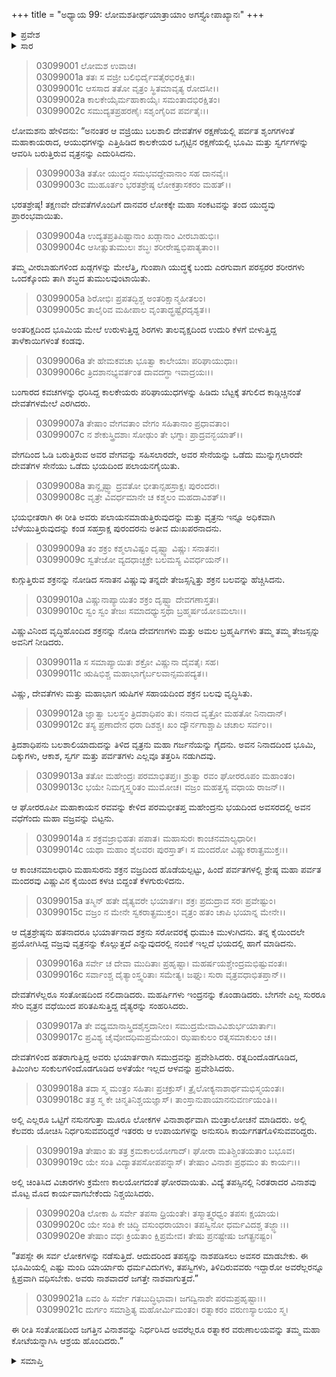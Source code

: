 +++
title = "ಅಧ್ಯಾಯ 99: ಲೋಮಶತೀರ್ಥಯಾತ್ರಾಯಾಂ ಅಗಸ್ತ್ಯೋಪಾಖ್ಯಾನಃ"
+++

<details><summary>ಪ್ರವೇಶ</summary>


।।   ಓಂ ಓಂ ನಮೋ ನಾರಾಯಣಾಯ।।   ಶ್ರೀ ವೇದವ್ಯಾಸಾಯ ನಮಃ ।।

ಶ್ರೀ ಕೃಷ್ಣದ್ವೈಪಾಯನ ವೇದವ್ಯಾಸ ವಿರಚಿತ  

**ಶ್ರೀ ಮಹಾಭಾರತ**

**ಆರಣ್ಯಕ ಪರ್ವ**

**ತೀರ್ಥಯಾತ್ರಾ ಪರ್ವ**

**ಅಧ್ಯಾಯ 99**

</details>


<details><summary>ಸಾರ</summary>

ವೃತ್ರಾಸುರವಧೆ (1-15). ಸೋತ ಕಾಲೇಯರು ಸಮುದ್ರದಲ್ಲಿ ಅಡಗಿಕೊಂಡಿದುದು (16-21).

</details>


> 03099001 ಲೋಮಶ ಉವಾಚ।  
03099001a ತತಃ ಸ ವಜ್ರೀ ಬಲಿಭಿರ್ದೈವತೈರಭಿರಕ್ಷಿತಃ।  
03099001c ಆಸಸಾದ ತತೋ ವೃತ್ರಂ ಸ್ಥಿತಮಾವೃತ್ಯ ರೋದಸೀ।।  
03099002a ಕಾಲಕೇಯೈರ್ಮಹಾಕಾಯೈಃ ಸಮಂತಾದಭಿರಕ್ಷಿತಂ।  
03099002c ಸಮುದ್ಯತಪ್ರಹರಣೈಃ ಸಶೃಂಗೈರಿವ ಪರ್ವತೈಃ।।

ಲೋಮಶನು ಹೇಳಿದನು: “ಅನಂತರ ಆ ವಜ್ರಿಯು ಬಲಶಾಲಿ ದೇವತೆಗಳ ರಕ್ಷಣೆಯಲ್ಲಿ ಪರ್ವತ ಶೃಂಗಗಳಂತೆ ಮಹಾಕಾಯರಾದ, ಆಯುಧಗಳನ್ನು ಎತ್ತಿಹಿಡಿದ ಕಾಲಕೇಯರ ಒಗ್ಗಟ್ಟಿನ ರಕ್ಷಣೆಯಲ್ಲಿ ಭೂಮಿ ಮತ್ತು ಸ್ವರ್ಗಗಳನ್ನು ಆವರಿಸಿ ಬರುತ್ತಿರುವ ವೃತ್ರನನ್ನು ಎದುರಿಸಿದನು.

> 03099003a ತತೋ ಯುದ್ಧಂ ಸಮಭವದ್ದೇವಾನಾಂ ಸಹ ದಾನವೈಃ।  
03099003c ಮುಹೂರ್ತಂ ಭರತಶ್ರೇಷ್ಠ ಲೋಕತ್ರಾಸಕರಂ ಮಹತ್।।

ಭರತಶ್ರೇಷ್ಠ! ತಕ್ಷಣವೇ ದೇವತೆಗಳೊಂದಿಗೆ ದಾನವರ ಲೋಕಕ್ಕೇ ಮಹಾ ಸಂಕಟವನ್ನು ತಂದ ಯುದ್ಧವು ಪ್ರಾರಂಭವಾಯಿತು.

> 03099004a ಉದ್ಯತಪ್ರತಿಪಿಷ್ಟಾನಾಂ ಖಡ್ಗಾನಾಂ ವೀರಬಾಹುಭಿಃ।  
03099004c ಆಸೀತ್ಸುತುಮುಲಃ ಶಬ್ಧಃ ಶರೀರೇಷ್ವಭಿಪಾತ್ಯತಾಂ।।

ತಮ್ಮ ವೀರಬಾಹುಗಳಿಂದ ಖಡ್ಗಗಳನ್ನು ಮೇಲೆತ್ತಿ, ಗುಂಪಾಗಿ ಯುದ್ಧಕ್ಕೆ ಬಂದು ಎರಗುವಾಗ ಪರಸ್ಪರರ ಶರೀರಗಳು ಒಂದಕ್ಕೊಂದು ತಾಗಿ ಶಬ್ಧದ ತುಮುಲವುಂಟಾಯಿತು.

> 03099005a ಶಿರೋಭಿಃ ಪ್ರಪತದ್ಭಿಶ್ಚ ಅಂತರಿಕ್ಷಾನ್ಮಹೀತಲಂ।  
03099005c ತಾಲೈರಿವ ಮಹೀಪಾಲ ವೃಂತಾದ್ಭ್ರಷ್ಟೈರದೃಶ್ಯತ।।

ಅಂತರಿಕ್ಷದಿಂದ ಭೂಮಿಯ ಮೇಲೆ ಉರುಳುತ್ತಿದ್ದ ಶಿರಗಳು ತಾಲವೃಕ್ಷದಿಂದ ಉದುರಿ ಕೆಳಗೆ ಬೀಳುತ್ತಿದ್ದ ತಾಳೆಕಾಯಿಗಳಂತೆ ಕಂಡವು.

> 03099006a ತೇ ಹೇಮಕವಚಾ ಭೂತ್ವಾ ಕಾಲೇಯಾಃ ಪರಿಘಾಯುಧಾಃ।  
03099006c ತ್ರಿದಶಾನಭ್ಯವರ್ತಂತ ದಾವದಗ್ಧಾ ಇವಾದ್ರಯಃ।।

ಬಂಗಾರದ ಕವಚಗಳನ್ನು ಧರಿಸಿದ್ದ ಕಾಲಕೇಯರು ಪರಿಘಾಯುಧಗಳನ್ನು ಹಿಡಿದು ಬೆಟ್ಟಕ್ಕೆ ತಗುಲಿದ ಕಾಡ್ಗಿಚ್ಚಿನಂತೆ ದೇವತೆಗಳಮೇಲೆ ಎರಗಿದರು.

> 03099007a ತೇಷಾಂ ವೇಗವತಾಂ ವೇಗಂ ಸಹಿತಾನಾಂ ಪ್ರಧಾವತಾಂ।  
03099007c ನ ಶೇಕುಸ್ತ್ರಿದಶಾಃ ಸೋಢುಂ ತೇ ಭಗ್ನಾಃ ಪ್ರಾದ್ರವನ್ಭಯಾತ್।।

ವೇಗದಿಂದ ಓಡಿ ಬರುತ್ತಿರುವ ಅವರ ವೇಗವನ್ನು ಸಹಿಸಲಾರದೇ, ಅವರ ಸೇನೆಯನ್ನು ಒಡೆದು ಮುನ್ನುಗ್ಗಲಾರದೇ ದೇವತೆಗಳ ಸೇನೆಯು ಒಡೆದು ಭಯದಿಂದ ಪಲಾಯನಗೈಯಿತು.

> 03099008a ತಾನ್ದೃಷ್ಟ್ವಾ ದ್ರವತೋ ಭೀತಾನ್ಸಹಸ್ರಾಕ್ಷಃ ಪುರಂದರಃ।  
03099008c ವೃತ್ರೇ ವಿವರ್ಧಮಾನೇ ಚ ಕಶ್ಮಲಂ ಮಹದಾವಿಶತ್।।

ಭಯಭೀತರಾಗಿ ಈ ರೀತಿ ಅವರು ಪಲಾಯನಮಾಡುತ್ತಿರುವುದನ್ನು ಮತ್ತು ವೃತ್ರನು ಇನ್ನೂ ಅಧಿಕವಾಗಿ ಬೆಳೆಯುತ್ತಿರುವುದನ್ನು ಕಂಡ ಸಹಸ್ರಾಕ್ಷ ಪುರಂದರನು ಅತೀವ ದುಃಖಪರನಾದನು.

> 03099009a ತಂ ಶಕ್ರಂ ಕಶ್ಮಲಾವಿಷ್ಟಂ ದೃಷ್ಟ್ವಾ ವಿಷ್ಣುಃ ಸನಾತನಃ।  
03099009c ಸ್ವತೇಜೋ ವ್ಯದಧಾಚ್ಛಕ್ರೇ ಬಲಮಸ್ಯ ವಿವರ್ಧಯನ್।।

ಕುಗ್ಗುತ್ತಿರುವ ಶಕ್ರನನ್ನು ನೋಡಿದ ಸನಾತನ ವಿಷ್ಣುವು ತನ್ನದೇ ತೇಜಸ್ಸನ್ನಿತ್ತು ಶಕ್ರನ ಬಲವನ್ನು ಹೆಚ್ಚಿಸಿದನು.

> 03099010a ವಿಷ್ಣುನಾಪ್ಯಾಯಿತಂ ಶಕ್ರಂ ದೃಷ್ಟ್ವಾ ದೇವಗಣಾಸ್ತತಃ।  
03099010c ಸ್ವಂ ಸ್ವಂ ತೇಜಃ ಸಮಾದಧ್ಯುಸ್ತಥಾ ಬ್ರಹ್ಮರ್ಷಯೋಽಮಲಾಃ।।

ವಿಷ್ಣುವಿನಿಂದ ವೃದ್ಧಿಹೊಂದಿದ ಶಕ್ರನನ್ನು ನೋಡಿ ದೇವಗಣಗಳು ಮತ್ತು ಅಮಲ ಬ್ರಹ್ಮರ್ಷಿಗಳು ತಮ್ಮ ತಮ್ಮ ತೇಜಸ್ಸನ್ನು ಅವನಿಗೆ ನೀಡಿದರು.

> 03099011a ಸ ಸಮಾಪ್ಯಾಯಿತಃ ಶಕ್ರೋ ವಿಷ್ಣುನಾ ದೈವತೈಃ ಸಹ।  
03099011c ಋಷಿಭಿಶ್ಚ ಮಹಾಭಾಗೈರ್ಬಲವಾನ್ಸಮಪದ್ಯತ।।

ವಿಷ್ಣು, ದೇವತೆಗಳು ಮತ್ತು ಮಹಾಭಾಗ ಋಷಿಗಳ ಸಹಾಯದಿಂದ ಶಕ್ರನ ಬಲವು ವೃದ್ಧಿಸಿತು.

> 03099012a ಜ್ಞಾತ್ವಾ ಬಲಸ್ಥಂ ತ್ರಿದಶಾಧಿಪಂ ತು।
	ನನಾದ ವೃತ್ರೋ ಮಹತೋ ನಿನಾದಾನ್।   
> 03099012c ತಸ್ಯ ಪ್ರಣಾದೇನ ಧರಾ ದಿಶಶ್ಚ।
	ಖಂ ದ್ಯೌರ್ನಗಾಶ್ಚಾಪಿ ಚಚಾಲ ಸರ್ವಂ।।  

ತ್ರಿದಶಾಧಿಪನು ಬಲಶಾಲಿಯಾದುದನ್ನು ತಿಳಿದ ವೃತ್ರನು ಮಹಾ ಗರ್ಜನೆಯನ್ನು ಗೈದನು. ಅವನ ನಿನಾದದಿಂದ ಭೂಮಿ, ದಿಕ್ಕುಗಳು, ಆಕಾಶ, ಸ್ವರ್ಗ ಮತ್ತು ಪರ್ವತಗಳು ಎಲ್ಲವೂ ತತ್ತರಿಸಿ ನಡುಗಿದವು.

> 03099013a ತತೋ ಮಹೇಂದ್ರಃ ಪರಮಾಭಿತಪ್ತಃ।
	ಶ್ರುತ್ವಾ ರವಂ ಘೋರರೂಪಂ ಮಹಾಂತಂ।  
> 03099013c ಭಯೇ ನಿಮಗ್ನಸ್ತ್ವರಿತಂ ಮುಮೋಚ।
	ವಜ್ರಂ ಮಹತ್ತಸ್ಯ ವಧಾಯ ರಾಜನ್।।  

ಆ ಘೋರರೂಪೀ ಮಹಾಕಾಯನ ರವವನ್ನು ಕೇಳಿದ ಪರಮಭೀತಪ್ತ ಮಹೇಂದ್ರನು ಭಯದಿಂದ ಅವಸರದಲ್ಲಿ ಅವನ ವಧೆಗೆಂದು ಮಹಾ ವಜ್ರವನ್ನು ಬಿಟ್ಟನು.

> 03099014a ಸ ಶಕ್ರವಜ್ರಾಭಿಹತಃ ಪಪಾತ।
	ಮಹಾಸುರಃ ಕಾಂಚನಮಾಲ್ಯಧಾರೀ।  
> 03099014c ಯಥಾ ಮಹಾಂ ಶೈಲವರಃ ಪುರಸ್ತಾತ್।
	ಸ ಮಂದರೋ ವಿಷ್ಣುಕರಾತ್ಪ್ರಮುಕ್ತಃ।।  

ಆ ಕಾಂಚನಮಾಲಧಾರಿ ಮಹಾಸುರನು ಶಕ್ರನ ವಜ್ರದಿಂದ ಹೊಡೆಯಲ್ಪಟ್ಟು, ಹಿಂದೆ ಪರ್ವತಗಳಲ್ಲಿ ಶ್ರೇಷ್ಠ ಮಹಾ ಪರ್ವತ ಮಂದರವು ವಿಷ್ಣುವಿನ ಕೈಯಿಂದ ಕಳಚಿ ಬಿದ್ದಂತೆ ಕೆಳಗುರುಳಿದನು.

> 03099015a ತಸ್ಮಿನ್ ಹತೇ ದೈತ್ಯವರೇ ಭಯಾರ್ತಃ।
	ಶಕ್ರಃ ಪ್ರದುದ್ರಾವ ಸರಃ ಪ್ರವೇಷ್ಟುಂ।  
> 03099015c ವಜ್ರಂ ನ ಮೇನೇ ಸ್ವಕರಾತ್ಪ್ರಮುಕ್ತಂ।
	ವೃತ್ರಂ ಹತಂ ಚಾಪಿ ಭಯಾನ್ನ ಮೇನೇ।।  

ಆ ದೈತ್ರಶ್ರೇಷ್ಠನು ಹತನಾದರೂ ಭಯಾರ್ತನಾದ ಶಕ್ರನು ಸರೋವರಕ್ಕೆ ಧುಮುಕಿ ಮುಳುಗಿದನು. ತನ್ನ ಕೈಯಿಂದಲೇ ಪ್ರಯೋಗಿಸಿದ್ದ ವಜ್ರವು ವೃತ್ರನನ್ನು ಕೊಲ್ಲುತ್ತದೆ ಎನ್ನುವುದರಲ್ಲಿ ನಂಬಿಕೆ ಇಲ್ಲದೆ ಭಯದಲ್ಲಿ ಹಾಗೆ ಮಾಡಿದನು.

> 03099016a ಸರ್ವೇ ಚ ದೇವಾ ಮುದಿತಾಃ ಪ್ರಹೃಷ್ಟಾ।
	ಮಹರ್ಷಯಶ್ಚೇಂದ್ರಮಭಿಷ್ಟುವಂತಃ।  
> 03099016c ಸರ್ವಾಂಶ್ಚ ದೈತ್ಯಾಂಸ್ತ್ವರಿತಾಃ ಸಮೇತ್ಯ।
	ಜಘ್ನುಃ ಸುರಾ ವೃತ್ರವಧಾಭಿತಪ್ತಾನ್।।  

ದೇವತೆಗಳೆಲ್ಲರೂ ಸಂತೋಷದಿಂದ ನಲಿದಾಡಿದರು. ಮಹರ್ಷಿಗಳು ಇಂದ್ರನನ್ನು ಕೊಂಡಾಡಿದರು. ಬೇಗನೇ ಎಲ್ಲ ಸುರರೂ ಸೇರಿ ವೃತ್ರನ ವಧೆಯಿಂದ ಪರಿತಪಿಸುತ್ತಿದ್ದ ದೈತ್ಯರನ್ನು ಸಂಹರಿಸಿದರು.

> 03099017a ತೇ ವಧ್ಯಮಾನಾಸ್ತ್ರಿದಶೈಸ್ತದಾನೀಂ।
	ಸಮುದ್ರಮೇವಾವಿವಿಶುರ್ಭಯಾರ್ತಾಃ।   
> 03099017c ಪ್ರವಿಶ್ಯ ಚೈವೋದಧಿಮಪ್ರಮೇಯಂ।
	ಝಷಾಕುಲಂ ರತ್ನಸಮಾಕುಲಂ ಚ।।  

ದೇವತೆಗಳಿಂದ ಹತರಾಗುತ್ತಿದ್ದ ಅವರು ಭಯಾರ್ತರಾಗಿ ಸಮುದ್ರವನ್ನು ಪ್ರವೇಶಿಸಿದರು. ರತ್ನದಿಂದೊಡಗೂಡಿದ, ತಿಮಿಂಗಿಲ ಸಂಕುಲಗಳಿಂದೊಡಗೂಡಿದ ಅಳತೆಯೇ ಇಲ್ಲದ ಆಳವನ್ನು ಪ್ರವೇಶಿಸಿದರು.

> 03099018a ತದಾ ಸ್ಮ ಮಂತ್ರಂ ಸಹಿತಾಃ ಪ್ರಚಕ್ರುಸ್।
	ತ್ರೈಲೋಕ್ಯನಾಶಾರ್ಥಮಭಿಸ್ಮಯಂತಃ।  
> 03099018c ತತ್ರ ಸ್ಮ ಕೇ ಚಿನ್ಮತಿನಿಶ್ಚಯಜ್ಞಾಸ್।
	ತಾಂಸ್ತಾನುಪಾಯಾನನುವರ್ಣಯಂತಿ।।  

ಅಲ್ಲಿ ಎಲ್ಲರೂ ಒಟ್ಟಿಗೆ ನಸುನಗುತ್ತಾ ಮೂರೂ ಲೋಕಗಳ ವಿನಾಶಾರ್ಥವಾಗಿ ಮಂತ್ರಾಲೋಚನೆ ಮಾಡಿದರು. ಅಲ್ಲಿ ಕೆಲವರು ಯೋಚಿಸಿ ನಿರ್ಧರಿಸುವವರಿದ್ದರೆ ಇತರರು ಆ ಉಪಾಯಗಳನ್ನು ಅನುಸರಿಸಿ ಕಾರ್ಯಗತಗೊಳಿಸುವವರಿದ್ದರು.

> 03099019a ತೇಷಾಂ ತು ತತ್ರ ಕ್ರಮಕಾಲಯೋಗಾದ್।
	ಘೋರಾ ಮತಿಶ್ಚಿಂತಯತಾಂ ಬಭೂವ।  
> 03099019c ಯೇ ಸಂತಿ ವಿದ್ಯಾತಪಸೋಪಪನ್ನಾಸ್।
	ತೇಷಾಂ ವಿನಾಶಃ ಪ್ರಥಮಂ ತು ಕಾರ್ಯಃ।।  

ಅಲ್ಲಿ ಚಿಂತಿಸಿದ ವಿಚಾರಗಳು ಕ್ರಮೇಣ ಕಾಲಯೋಗದಂತೆ ಘೋರವಾಯಿತು. ವಿದ್ಯೆ ತಪಸ್ಸಿನಲ್ಲಿ ನಿರತರಾದರ ವಿನಾಶವು ಮೊಟ್ಟ ಮೊದ  ಕಾರ್ಯವಾಗಬೇಕೆಂದು ನಿಶ್ಚಯಿಸಿದರು.

> 03099020a ಲೋಕಾ ಹಿ ಸರ್ವೇ ತಪಸಾ ಧ್ರಿಯಂತೇ।
	ತಸ್ಮಾತ್ತ್ವರಧ್ವಂ ತಪಸಃ ಕ್ಷಯಾಯ।  
> 03099020c ಯೇ ಸಂತಿ ಕೇ ಚಿದ್ಧಿ ವಸುಂಧರಾಯಾಂ।
	ತಪಸ್ವಿನೋ ಧರ್ಮವಿದಶ್ಚ ತಜ್ಜ್ಞಾಃ।।  
> 03099020e ತೇಷಾಂ ವಧಃ ಕ್ರಿಯತಾಂ ಕ್ಷಿಪ್ರಮೇವ।
	ತೇಷು ಪ್ರನಷ್ಟೇಷು ಜಗತ್ಪ್ರನಷ್ಟಂ।  

“ತಪಸ್ಸೇ ಈ ಸರ್ವ ಲೋಕಗಳನ್ನು ನಡೆಸುತ್ತಿದೆ. ಆದುದರಿಂದ ತಪಸ್ಸನ್ನು ನಾಶಪಡಿಸಲು ಅವಸರ ಮಾಡಬೇಕು. ಈ ಭೂಮಿಯಲ್ಲಿ ಎಷ್ಟು ಮಂದಿ ಯಾರ್ಯಾರು ಧರ್ಮವಿದುಗಳು, ತಪಸ್ವಿಗಳು, ತಿಳಿದಿರುವವರು ಇದ್ದಾರೋ ಅವರೆಲ್ಲರನ್ನೂ ಕ್ಷಿಪ್ರವಾಗಿ ವಧಿಸಬೇಕು. ಅವರು ನಾಶವಾದರೆ ಜಗತ್ತೇ ನಾಶವಾಗುತ್ತದೆ.”

> 03099021a ಏವಂ ಹಿ ಸರ್ವೇ ಗತಬುದ್ಧಿಭಾವಾ।
	ಜಗದ್ವಿನಾಶೇ ಪರಮಪ್ರಹೃಷ್ಟಾಃ।।   
> 03099021c ದುರ್ಗಂ ಸಮಾಶ್ರಿತ್ಯ ಮಹೋರ್ಮಿಮಂತಂ।
	ರತ್ನಾಕರಂ ವರುಣಸ್ಯಾಲಯಂ ಸ್ಮ।  

ಈ ರೀತಿ ಸಂತೋಷದಿಂದ ಜಗತ್ತಿನ ವಿನಾಶವನ್ನು ನಿರ್ಧರಿಸಿದ ಅವರೆಲ್ಲರೂ ರತ್ನಾಕರ ವರುಣಾಲಯವನ್ನು ತಮ್ಮ ಮಹಾ ಕೋಟೆಯನ್ನಾಗಿಸಿ ಆಶ್ರಯ ಹೊಂದಿದರು.”

<details><summary>ಸಮಾಪ್ತಿ</summary>

ಇತಿ ಶ್ರೀ ಮಹಾಭಾರತೇ ಆರಣ್ಯಕಪರ್ವಣಿ ತೀರ್ಥಯಾತ್ರಾಪರ್ವಣಿ ಲೋಮಶತೀರ್ಥಯಾತ್ರಾಯಾಂ ಅಗಸ್ತ್ಯೋಪಾಖ್ಯಾನೇ ಏಕೋನಶತತಮೋಽಧ್ಯಾಯಃ।  
ಇದು ಮಹಾಭಾರತದ ಆರಣ್ಯಕಪರ್ವದಲ್ಲಿ ತೀರ್ಥಯಾತ್ರಾಪರ್ವದಲ್ಲಿ ಲೋಮಶತೀರ್ಥಯಾತ್ರೆಯಲ್ಲಿ ಅಗಸ್ತ್ಯೋಪಾಖ್ಯಾನದಲ್ಲಿ ತೊಂಭತ್ತೊಂಭತ್ತನೆಯ ಅಧ್ಯಾಯವು.



</details>
